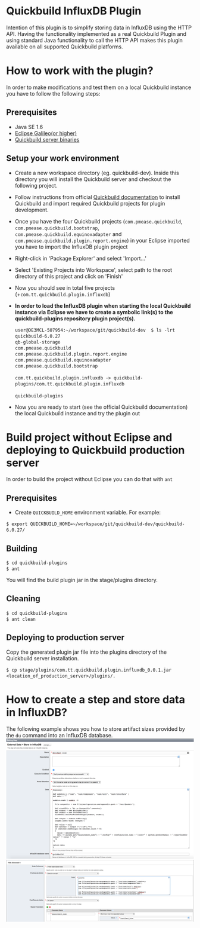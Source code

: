 # Quickbuild InfluxDB Plugin
Intention of this plugin is to simplify storing data in InfluxDB using the HTTP API. Having the functionality implemented as a real Quickbuild Plugin and using standard Java functionality to call the HTTP API makes this plugin available on all supported Quickbuild platforms.

# How to work with the plugin?
In order to make modifications and test them on a local Quickbuild instance you have to follow the following steps:

## Prerequisites
* Java SE 1.6
* [Eclipse Galileo(or higher)](http://www.eclipse.org)
* [Quickbuild server binaries](http://www.pmease.com/downloads)

## Setup your work environment
* Create a new workspace directory (eg. quickbuild-dev). Inside this directory you will install the Quickbuild server and checkout the following project.
* Follow instructions from official [Quickbuild documentation](http://wiki.pmease.com/display/QB60/Set+up+Plugin+Development+Workspace) to install Quickbuild and import required Quickbuild projects for plugin development.
* Once you have the four Quickbuild projects (`com.pmease.quickbuild`, `com.pmease.quickbuild.bootstrap`, `com.pmease.quickbuild.equinoxadapter` and `com.pmease.quickbuild.plugin.report.engine`) in your Eclipse imported you have to import the InfluxDB plugin project
* Right-click in 'Package Explorer' and select 'Import...'
* Select 'Existing Projects into Workspace', select path to the root directory of this project and click on 'Finish'
* Now you should see in total five projects (+`com.tt.quickbuild.plugin.influxdb`)
* **In order to load the InfluxDB plugin when starting the local Quickbuild instance via Eclipse we have to create a symbolic link(s) to the quickbuild-plugins repository plugin project(s).**

	```
	user@DE3MCL-507954:~/workspace/git/quickbuild-dev  $ ls -lrt
	quickbuild-6.0.27
	qb-global-storage
	com.pmease.quickbuild
	com.pmease.quickbuild.plugin.report.engine
	com.pmease.quickbuild.equinoxadapter
	com.pmease.quickbuild.bootstrap

	com.tt.quickbuild.plugin.influxdb -> quickbuild-plugins/com.tt.quickbuild.plugin.influxdb

	quickbuild-plugins
    ```
* Now you are ready to start (see the official Quickbuild documentation) the local Quickbuild instance and try the plugin out

# Build project without Eclipse and deploying to Quickbuild production server
In order to build the project without Eclipse you can do that with `ant`

## Prerequisites
* Create `QUICKBUILD_HOME` environment variable. For example:

```
$ export QUICKBUILD_HOME=~/workspace/git/quickbuild-dev/quickbuild-6.0.27/
```

## Building

```
$ cd quickbuild-plugins
$ ant
```
You will find the build plugin jar in the stage/plugins directory.

## Cleaning

```
$ cd quickbuild-plugins
$ ant clean
```

## Deploying to production server
Copy the generated plugin jar file into the plugins directory of the Quickbuild server installation.

```
$ cp stage/plugins/com.tt.quickbuild.plugin.influxdb_0.0.1.jar <location_of_production_server>/plugins/.
```


# How to create a step and store data in InfluxDB?
The following example shows you how to store artifact sizes provided by the `du` command into an InfluxDB database.
![General settings](quickbuild-plugin-influxdb-example-step1.png)
![Advanced settings](quickbuild-plugin-influxdb-example-step2.png)

